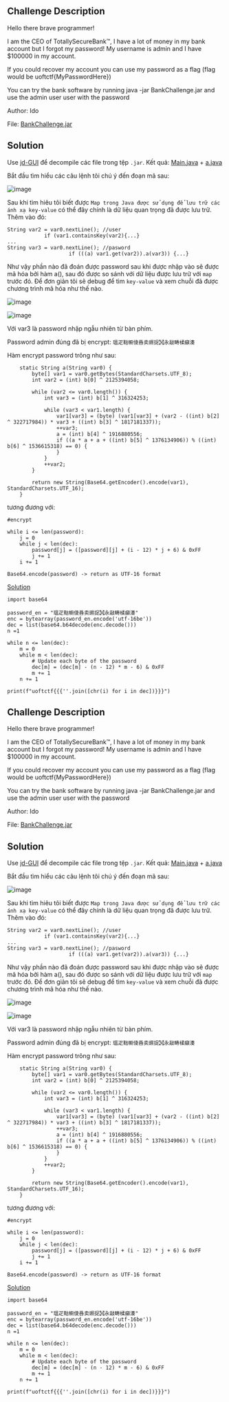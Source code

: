 ## Challenge Description 
Hello there brave programmer!

I am the CEO of TotallySecureBank™, I have a lot of money in my bank account but I forgot my password! My username is admin and I have $100000 in my account.

If you could recover my account you can use my password as a flag (flag would be uoftctf{MyPasswordHere})

You can try the bank software by running java -jar BankChallenge.jar and use the admin user user with the password

Author: Ido 

File: [BankChallenge.jar](https://github.com/datvn09/CTF_writeup/edit/main/REV/%20%20%20%20CEO's%20Lost%20Password/BankChallenge.jar)

## Solution

Use [jd-GUI](https://java-decompiler.github.io/) để decompile các file trong tệp `.jar`.
Kết quả: [Main.java](https://github.com/datvn09/CTF_writeup/edit/main/REV/%20%20%20%20CEO's%20Lost%20Password/Main.java) + [a.java](https://github.com/datvn09/CTF_writeup/edit/main/REV/%20%20%20%20CEO's%20Lost%20Password/a.java)

Bắt đầu tìm hiểu các câu lệnh tôi chú ý đến đoạn mã sau:

![image](https://github.com/datvn09/CTF_writeup/assets/157048397/349affc1-72e2-4071-b9e5-a874a11c52ab)

Sau khi tìm hiêu tôi biết được `Map trong Java được sử dụng để lưu trữ các ánh xạ key-value` có thể đây chính là dữ liệu quan trọng đã được lưu trữ.
Thêm vào đó:
```
String var2 = var0.nextLine(); //user
            if (var1.containsKey(var2){...}
...
String var3 = var0.nextLine(); //pasword
                    if (((a) var1.get(var2)).a(var3)) {...}
```
Như vậy phần nào đã đoán được password sau khi được nhập vào sẽ được mã hóa bởi hàm a(), sau đó được so sánh với dữ liệu được lưu trữ với `map` trước đó.
Để đơn giản tôi sẽ debug để tìm `key-value` và xem chuỗi đã được chương trình mã hóa như thế nào.

![image](https://github.com/datvn09/CTF_writeup/assets/157048397/26ef7759-ff50-4463-8b99-638d99fce10f)

![image](https://github.com/datvn09/CTF_writeup/assets/157048397/f42779da-0314-44ca-9194-d692d32d854e)

Với var3 là password nhập ngẫu nhiên từ bàn phím.

Password admin đúng đã bị encrypt: `瑥⽦䩧㡡倰噕卖䝃捉㉌永敲畴楺癲湊`

Hàm encrypt password trông như sau: 
```
    static String a(String var0) {
        byte[] var1 = var0.getBytes(StandardCharsets.UTF_8);
        int var2 = (int) b[0] ^ 2125394058;

        while (var2 <= var0.length()) {
            int var3 = (int) b[1] ^ 316324253;

            while (var3 < var1.length) {
                var1[var3] = (byte) (var1[var3] + (var2 - ((int) b[2] ^ 322717984)) * var3 + ((int) b[3] ^ 1817181337));
                ++var3;
                a = (int) b[4] ^ 1916880556;
                if ((a * a + a + ((int) b[5] ^ 1376134906)) % ((int) b[6] ^ 1536615318) == 0) {
                }
            }
            ++var2;
        }

        return new String(Base64.getEncoder().encode(var1), StandardCharsets.UTF_16);
    }
```
tương đương với:
```
#encrypt

while i <= len(password):
    j = 0
    while j < len(dec):
        password[j] = ([password][j] + (i - 12) * j + 6) & 0xFF
        j += 1
    i += 1 

Base64.encode(password) -> return as UTF-16 format
```
[Solution](https://github.com/datvn09/CTF_writeup/edit/main/REV/%20%20%20%20CEO's%20Lost%20Password/solution.py)
```
import base64

password_en = "瑥⽦䩧㡡倰噕卖䝃捉㉌永敲畴楺癲湊"
enc = bytearray(password_en.encode('utf-16be'))
dec = list(base64.b64decode(enc.decode()))
n =1

while n <= len(dec):
    m = 0
    while m < len(dec):
        # Update each byte of the password
        dec[m] = (dec[m] - (n - 12) * m - 6) & 0xFF
        m += 1
    n += 1

print(f"uoftctf{{{''.join([chr(i) for i in dec])}}}")
```

## Challenge Description 
Hello there brave programmer!

I am the CEO of TotallySecureBank™, I have a lot of money in my bank account but I forgot my password! My username is admin and I have $100000 in my account.

If you could recover my account you can use my password as a flag (flag would be uoftctf{MyPasswordHere})

You can try the bank software by running java -jar BankChallenge.jar and use the admin user user with the password

Author: Ido 

File: [BankChallenge.jar](https://github.com/datvn09/CTF_writeup/edit/main/REV/%20%20%20%20CEO's%20Lost%20Password/BankChallenge.jar)

## Solution

Use [jd-GUI](https://java-decompiler.github.io/) để decompile các file trong tệp `.jar`.
Kết quả: [Main.java](https://github.com/datvn09/CTF_writeup/edit/main/REV/%20%20%20%20CEO's%20Lost%20Password/Main.java) + [a.java](https://github.com/datvn09/CTF_writeup/edit/main/REV/%20%20%20%20CEO's%20Lost%20Password/a.java)

Bắt đầu tìm hiểu các câu lệnh tôi chú ý đến đoạn mã sau:

![image](https://github.com/datvn09/CTF_writeup/assets/157048397/349affc1-72e2-4071-b9e5-a874a11c52ab)

Sau khi tìm hiêu tôi biết được `Map trong Java được sử dụng để lưu trữ các ánh xạ key-value` có thể đây chính là dữ liệu quan trọng đã được lưu trữ.
Thêm vào đó:
```
String var2 = var0.nextLine(); //user
            if (var1.containsKey(var2){...}
...
String var3 = var0.nextLine(); //pasword
                    if (((a) var1.get(var2)).a(var3)) {...}
```
Như vậy phần nào đã đoán được password sau khi được nhập vào sẽ được mã hóa bởi hàm a(), sau đó được so sánh với dữ liệu được lưu trữ với `map` trước đó.
Để đơn giản tôi sẽ debug để tìm `key-value` và xem chuỗi đã được chương trình mã hóa như thế nào.

![image](https://github.com/datvn09/CTF_writeup/assets/157048397/26ef7759-ff50-4463-8b99-638d99fce10f)

![image](https://github.com/datvn09/CTF_writeup/assets/157048397/f42779da-0314-44ca-9194-d692d32d854e)

Với var3 là password nhập ngẫu nhiên từ bàn phím.

Password admin đúng đã bị encrypt: `瑥⽦䩧㡡倰噕卖䝃捉㉌永敲畴楺癲湊`

Hàm encrypt password trông như sau: 
```
    static String a(String var0) {
        byte[] var1 = var0.getBytes(StandardCharsets.UTF_8);
        int var2 = (int) b[0] ^ 2125394058;

        while (var2 <= var0.length()) {
            int var3 = (int) b[1] ^ 316324253;

            while (var3 < var1.length) {
                var1[var3] = (byte) (var1[var3] + (var2 - ((int) b[2] ^ 322717984)) * var3 + ((int) b[3] ^ 1817181337));
                ++var3;
                a = (int) b[4] ^ 1916880556;
                if ((a * a + a + ((int) b[5] ^ 1376134906)) % ((int) b[6] ^ 1536615318) == 0) {
                }
            }
            ++var2;
        }

        return new String(Base64.getEncoder().encode(var1), StandardCharsets.UTF_16);
    }
```
tương đương với:
```
#encrypt

while i <= len(password):
    j = 0
    while j < len(dec):
        password[j] = ([password][j] + (i - 12) * j + 6) & 0xFF
        j += 1
    i += 1 

Base64.encode(password) -> return as UTF-16 format
```
[Solution](https://github.com/datvn09/CTF_writeup/edit/main/REV/%20%20%20%20CEO's%20Lost%20Password/solution.py)
```
import base64

password_en = "瑥⽦䩧㡡倰噕卖䝃捉㉌永敲畴楺癲湊"
enc = bytearray(password_en.encode('utf-16be'))
dec = list(base64.b64decode(enc.decode()))
n =1

while n <= len(dec):
    m = 0
    while m < len(dec):
        # Update each byte of the password
        dec[m] = (dec[m] - (n - 12) * m - 6) & 0xFF
        m += 1
    n += 1

print(f"uoftctf{{{''.join([chr(i) for i in dec])}}}")
```
















